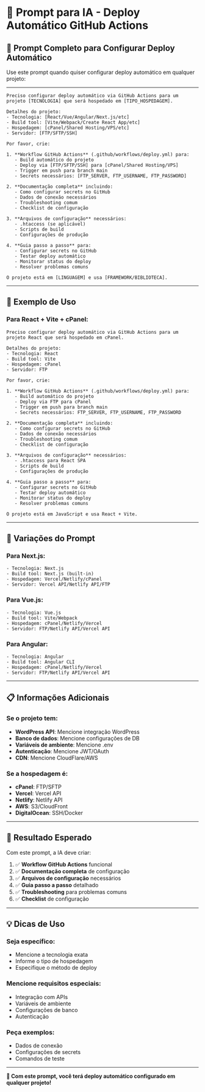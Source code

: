 # 🤖 Prompt para IA - Deploy Automático GitHub Actions

## 📝 **Prompt Completo para Configurar Deploy Automático**

Use este prompt quando quiser configurar deploy automático em qualquer projeto:

---

```
Preciso configurar deploy automático via GitHub Actions para um projeto [TECNOLOGIA] que será hospedado em [TIPO_HOSPEDAGEM].

Detalhes do projeto:
- Tecnologia: [React/Vue/Angular/Next.js/etc]
- Build tool: [Vite/Webpack/Create React App/etc]
- Hospedagem: [cPanel/Shared Hosting/VPS/etc]
- Servidor: [FTP/SFTP/SSH]

Por favor, crie:

1. **Workflow GitHub Actions** (.github/workflows/deploy.yml) para:
   - Build automático do projeto
   - Deploy via [FTP/SFTP/SSH] para [cPanel/Shared Hosting/VPS]
   - Trigger em push para branch main
   - Secrets necessários: [FTP_SERVER, FTP_USERNAME, FTP_PASSWORD]

2. **Documentação completa** incluindo:
   - Como configurar secrets no GitHub
   - Dados de conexão necessários
   - Troubleshooting comum
   - Checklist de configuração

3. **Arquivos de configuração** necessários:
   - .htaccess (se aplicável)
   - Scripts de build
   - Configurações de produção

4. **Guia passo a passo** para:
   - Configurar secrets no GitHub
   - Testar deploy automático
   - Monitorar status do deploy
   - Resolver problemas comuns

O projeto está em [LINGUAGEM] e usa [FRAMEWORK/BIBLIOTECA].
```

---

## 🎯 **Exemplo de Uso**

### **Para React + Vite + cPanel:**
```
Preciso configurar deploy automático via GitHub Actions para um projeto React que será hospedado em cPanel.

Detalhes do projeto:
- Tecnologia: React
- Build tool: Vite
- Hospedagem: cPanel
- Servidor: FTP

Por favor, crie:

1. **Workflow GitHub Actions** (.github/workflows/deploy.yml) para:
   - Build automático do projeto
   - Deploy via FTP para cPanel
   - Trigger em push para branch main
   - Secrets necessários: FTP_SERVER, FTP_USERNAME, FTP_PASSWORD

2. **Documentação completa** incluindo:
   - Como configurar secrets no GitHub
   - Dados de conexão necessários
   - Troubleshooting comum
   - Checklist de configuração

3. **Arquivos de configuração** necessários:
   - .htaccess para React SPA
   - Scripts de build
   - Configurações de produção

4. **Guia passo a passo** para:
   - Configurar secrets no GitHub
   - Testar deploy automático
   - Monitorar status do deploy
   - Resolver problemas comuns

O projeto está em JavaScript e usa React + Vite.
```

---

## 🔧 **Variações do Prompt**

### **Para Next.js:**
```
- Tecnologia: Next.js
- Build tool: Next.js (built-in)
- Hospedagem: Vercel/Netlify/cPanel
- Servidor: Vercel API/Netlify API/FTP
```

### **Para Vue.js:**
```
- Tecnologia: Vue.js
- Build tool: Vite/Webpack
- Hospedagem: cPanel/Netlify/Vercel
- Servidor: FTP/Netlify API/Vercel API
```

### **Para Angular:**
```
- Tecnologia: Angular
- Build tool: Angular CLI
- Hospedagem: cPanel/Netlify/Vercel
- Servidor: FTP/Netlify API/Vercel API
```

---

## 📋 **Informações Adicionais**

### **Se o projeto tem:**
- **WordPress API**: Mencione integração WordPress
- **Banco de dados**: Mencione configurações de DB
- **Variáveis de ambiente**: Mencione .env
- **Autenticação**: Mencione JWT/OAuth
- **CDN**: Mencione CloudFlare/AWS

### **Se a hospedagem é:**
- **cPanel**: FTP/SFTP
- **Vercel**: Vercel API
- **Netlify**: Netlify API
- **AWS**: S3/CloudFront
- **DigitalOcean**: SSH/Docker

---

## 🎯 **Resultado Esperado**

Com este prompt, a IA deve criar:

1. ✅ **Workflow GitHub Actions** funcional
2. ✅ **Documentação completa** de configuração
3. ✅ **Arquivos de configuração** necessários
4. ✅ **Guia passo a passo** detalhado
5. ✅ **Troubleshooting** para problemas comuns
6. ✅ **Checklist** de configuração

---

## 💡 **Dicas de Uso**

### **Seja específico:**
- Mencione a tecnologia exata
- Informe o tipo de hospedagem
- Especifique o método de deploy

### **Mencione requisitos especiais:**
- Integração com APIs
- Variáveis de ambiente
- Configurações de banco
- Autenticação

### **Peça exemplos:**
- Dados de conexão
- Configurações de secrets
- Comandos de teste

---

**🚀 Com este prompt, você terá deploy automático configurado em qualquer projeto!**
